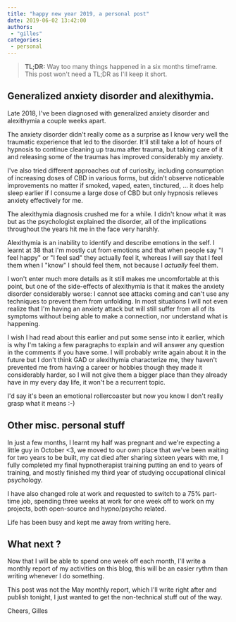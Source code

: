 ```yaml
---
title: "happy new year 2019, a personal post"
date: 2019-06-02 13:42:00
authors:
 - "gilles"
categories:
 - personal
---
```


<blockquote>
    <b>TL;DR:</b>
    Way too many things happened in a six months timeframe.
    This post won't need a TL;DR as I'll keep it short.
</blockquote>

Generalized anxiety disorder and alexithymia.
--
Late 2018,
I've been diagnosed with generalized anxiety disorder and alexithymia a couple weeks apart.

The anxiety disorder didn't really come as a surprise as I know very well the traumatic experience that led to the disorder.
It'll still take a lot of hours of hypnosis to continue cleaning up trauma after trauma,
but taking care of it and releasing some of the traumas has improved considerably my anxiety.

I've also tried different approaches out of curiosity,
including consumption of increasing doses of CBD in various forms,
but didn't observe noticeable improvements no matter if smoked, vaped, eaten, tinctured, ...
it does help sleep earlier if I consume a large dose of CBD but only hypnosis relieves anxiety effectively for me.

The alexithymia diagnosis crushed me for a while.
I didn't know what it was but as the psychologist explained the disorder,
all of the implications throughout the years hit me in the face very harshly.

Alexithymia is an inability to identify and describe emotions in the self.
I learnt at 38 that I'm mostly cut from emotions and that when people say "I feel happy" or "I feel sad" they actually feel it,
whereas I will say that I feel them when I "know" I should feel them,
not because I _actually_ feel them.

I won't enter much more details as it still makes me uncomfortable at this point,
but one of the side-effects of alexithymia is that it makes the anxiety disorder considerably worse:
I cannot see attacks coming and can't use any techniques to prevent them from unfolding.
In most situations I will not even realize that I'm having an anxiety attack but will still suffer from all of its symptoms without being able to make a connection,
nor understand what is happening.

I wish I had read about this earlier and put some sense into it earlier,
which is why I'm taking a few paragraphs to explain and will answer any question in the comments if you have some.
I will probably write again about it in the future but I don't think GAD or alexithymia characterize me,
they haven't prevented me from having a career or hobbies though they made it considerably harder,
so I will not give them a bigger place than they already have in my every day life,
it won't be a recurrent topic.

I'd say it's been an emotional rollercoaster but now you know I don't really grasp what it means :-)


Other misc. personal stuff
--
In just a few months,
I learnt my half was pregnant and we're expecting a little guy in October <3,
we moved to our own place that we've been waiting for two years to be built,
my cat died after sharing sixteen years with me,
I fully completed my final hypnotherapist training putting an end to years of training,
and mostly finished my third year of studying occupational clinical psychology.

I have also changed role at work and requested to switch to a 75% part-time job,
spending three weeks at work for one week off to work on my projects,
both open-source and hypno/psycho related.

Life has been busy and kept me away from writing here.


What next ?
--
Now that I will be able to spend one week off each month,
I'll write a monthly report of my activities on this blog,
this will be an easier rythm than writing whenever I do something.

This post was not the May monthly report,
which I'll write right after and publish tonight,
I just wanted to get the non-technical stuff out of the way.

Cheers,
Gilles
